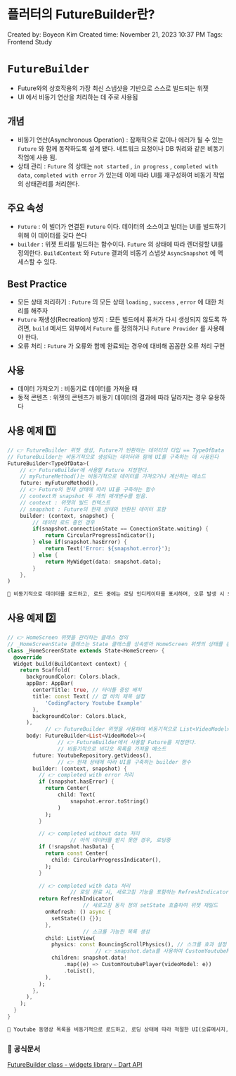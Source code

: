# 플러터의 FutureBuilder란?

Created by: Boyeon Kim
Created time: November 21, 2023 10:37 PM
Tags: Frontend Study

# `FutureBuilder`

- Future와의 상호작용의 가장 최신 스냅샷을 기반으로 스스로 빌드되는 위젯
- UI 에서 비동기 연산을 처리하는 데 주로 사용됨

## 개념

- 비동기 연산(Asynchronous Operation) : 잠재적으로 값이나 에러가 될 수 있는 `Future` 와 함께 동작하도록 설계 됐다. 네트워크 요청이나 DB 쿼리와 같은 비동기 작업에 사용 됨.
- 상태 관리 : `Future` 의 상태는 `not started` , `in progress` , `completed with data`, `completed with error` 가 있는데 이에 따라 UI를 재구성하여 비동기 작업의 상태관리를 처리한다.

## 주요 속성

- `Future` : 이 빌더가 연결된 `Future` 이다. 데이터의 소스이고 빌더는 UI를 빌드하기 위해 이 데이터를 갖다 쓴다
- `builder` : 위젯 트리를 빌드하는 함수이다. `Future` 의 상태에 따라 렌더링할 UI를 정의한다. `BuildContext` 와 `Future` 결과의 비동기 스냅샷 `AsyncSnapshot` 에 액세스할 수 있다.

## Best Practice

- 모든 상태 처리하기 : `Future` 의 모든 상태 `loading` , `success` , `error` 에 대한 처리를 해주자
- `Future` 재생성(Recreation) 방지 : 모든 빌드에서 퓨처가 다시 생성되지 않도록 하려면, `build` 메서드 외부에서 `Future` 를 정의하거나 `Future Provider` 를 사용해야 한다.
- 오류 처리 : `Future` 가 오류와 함께 완료되는 경우에 대비해 꼼꼼한 오류 처리 구현

## 사용

- 데이터 가져오기 : 비동기로 데이터를 가져올 때
- 동적 콘텐츠 : 위젯의 콘텐츠가 비동기 데이터의 결과에 따라 달라지는 경우 유용하다

## 사용 예제 1️⃣

```dart
// 👉 FutureBuilder 위젯 생성, Future가 반환하는 데이터의 타입 == TypeOfData
// FutureBuilder는 비동기적으로 생성되는 데이터와 함께 UI를 구축하는 데 사용된다
FutureBuilder<TypeOfData>(
	// 👉 FutureBuilder에 사용할 Future 지정한다.
	// myFutureMethod()는 비동기적으로 데이터를 가져오거나 계산하는 메소드
	future: myFutureMethod(),
	// 👉 Future의 현재 상태에 따라 UI를 구축하는 함수
	// context와 snapshot 두 개의 매개변수를 받음.
	// context : 위젯의 빌드 컨텍스트
	// snapshot : Future의 현재 상태와 반환된 데이터 포함
	builder: (context, snapshot) {
		// 데이터 로드 중인 경우
		if(snapshot.connectionState == ConectionState.waiting) {
			return CircularProgressIndicator();
		} else if(snapshot.hasError) {
			return Text('Error: ${snapshot.error}');
		} else {
			return MyWidget(data: snapshot.data);
		}
	},
)

📢 비동기적으로 데이터를 로드하고, 로드 중에는 로딩 인디케이터를 표시하며, 오류 발생 시 오류 메시지 보여주고, 데이터가 성공적으로 로드 되면 해당 데이터를 사용하여 위젯을 생성하는 것.
```

## 사용 예제 2️⃣

```dart
// 👉 HomeScreen 위젯을 관리하는 클래스 정의
// _HomeScreenState 클래스는 State 클래스를 상속받아 HomeScreen 위젯의 상태를 관리한다.
class _HomeScreenState extends State<HomeScreen> {
  @override
  Widget build(BuildContext context) {
    return Scaffold(
      backgroundColor: Colors.black,
      appBar: AppBar(
        centerTitle: true, // 타이틀 중앙 배치
        title: const Text( // 앱 바의 제목 설정
            'CodingFactory Youtube Example'
        ),
        backgroundColor: Colors.black,
      ),
			// 👉 FutureBuilder 위젯을 사용하여 비동기적으로 List<VideoModel> 타입의 데이터를 처리한다
      body: FutureBuilder<List<VideoModel>>(
				// 👉 FutureBuilder에서 사용할 Future를 지정한다.
				// 비동기적으로 비디오 목록을 가져올 메소드
        future: YoutubeRepository.getVideos(),
				// 👉 현재 상태에 따라 UI를 구축하는 builder 함수
        builder: (context, snapshot) {
          // 👉 completed with error 처리
          if (snapshot.hasError) {
            return Center(
                child: Text(
                    snapshot.error.toString()
                )
            );
          }

          // 👉 completed without data 처리
					// 아직 데이터를 받지 못한 경우, 로딩중
          if (!snapshot.hasData) {
            return const Center(
              child: CircularProgressIndicator(),
            );
          }

          // 👉 completed with data 처리
					// 로딩 완료 시, 새로고침 기능을 포함하는 RefreshIndicator 반환
          return RefreshIndicator(
						// 새로고침 동작 정의 setState 호출하여 위젯 재빌드
            onRefresh: () async {
              setState(() {});
            },
						// 스크롤 가능한 목록 생성
            child: ListView(
              physics: const BouncingScrollPhysics(), // 스크롤 효과 설정
							// 👉 snapshot.data를 사용하여 CustomYoutubePlayer 위젯의 리스트를 생성
              children: snapshot.data!
                  .map((e) => CustomYoutubePlayer(videoModel: e))
                  .toList(),
            ),
          );
        },
      ),
    );
  }
}

📢 Youtube 동영상 목록을 비동기적으로 로드하고, 로딩 상태에 따라 적절한 UI(오류메시지, 로딩 인디케이터, 동영상 목록)을 표시하는 Flutter 앱의 홈 화면을 구성한다.
```

### 📃 공식문서

[FutureBuilder class - widgets library - Dart API](https://api.flutter.dev/flutter/widgets/FutureBuilder-class.html)